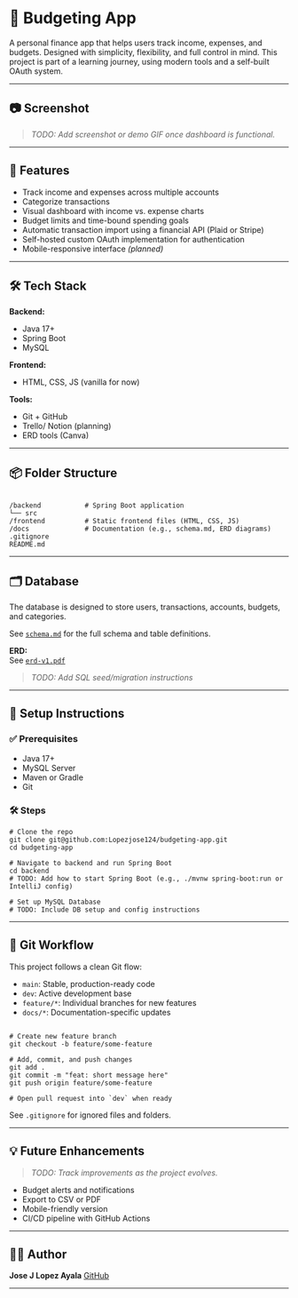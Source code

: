 # 💸 Budgeting App

A personal finance app that helps users track income, expenses, and budgets. Designed with simplicity, flexibility, and full control in mind. This project is part of a learning journey, using modern tools and a self-built OAuth system.

---

## 📷 Screenshot

> _TODO: Add screenshot or demo GIF once dashboard is functional._

---

## 🚀 Features

- Track income and expenses across multiple accounts
- Categorize transactions
- Visual dashboard with income vs. expense charts
- Budget limits and time-bound spending goals
- Automatic transaction import using a financial API (Plaid or Stripe)
- Self-hosted custom OAuth implementation for authentication
- Mobile-responsive interface _(planned)_

---

## 🛠 Tech Stack

**Backend:**

- Java 17+
- Spring Boot
- MySQL

**Frontend:**

- HTML, CSS, JS (vanilla for now)

**Tools:**

- Git + GitHub
- Trello/ Notion (planning)
- ERD tools (Canva)

---

## 📦 Folder Structure

```

/backend           # Spring Boot application
└── src
/frontend          # Static frontend files (HTML, CSS, JS)
/docs              # Documentation (e.g., schema.md, ERD diagrams)
.gitignore
README.md

```

---

## 🗂️ Database

The database is designed to store users, transactions, accounts, budgets, and categories.

See [`schema.md`](docs/schema.md) for the full schema and table definitions.

**ERD:**  
See [`erd-v1.pdf`](docs/erd-v1.pdf)

> _TODO: Add SQL seed/migration instructions_

---

## 🧪 Setup Instructions

### ✅ Prerequisites

- Java 17+
- MySQL Server
- Maven or Gradle
- Git

### 🛠 Steps

```
# Clone the repo
git clone git@github.com:Lopezjose124/budgeting-app.git
cd budgeting-app

# Navigate to backend and run Spring Boot
cd backend
# TODO: Add how to start Spring Boot (e.g., ./mvnw spring-boot:run or IntelliJ config)

# Set up MySQL Database
# TODO: Include DB setup and config instructions
```

---

## 🌳 Git Workflow

This project follows a clean Git flow:

- `main`: Stable, production-ready code
- `dev`: Active development base
- `feature/*`: Individual branches for new features
- `docs/*`: Documentation-specific updates

```

# Create new feature branch
git checkout -b feature/some-feature

# Add, commit, and push changes
git add .
git commit -m "feat: short message here"
git push origin feature/some-feature

# Open pull request into `dev` when ready
```

See `.gitignore` for ignored files and folders.

---

## 💡 Future Enhancements

> _TODO: Track improvements as the project evolves._

- Budget alerts and notifications
- Export to CSV or PDF
- Mobile-friendly version
- CI/CD pipeline with GitHub Actions

---

## 🙋‍♂️ Author

**Jose J Lopez Ayala**
[GitHub](https://github.com/Lopezjose124)

---
